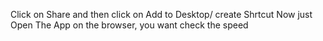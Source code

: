Click on Share and then click on Add to Desktop/ create Shrtcut
Now just Open The App on the browser, you want check the speed
